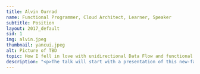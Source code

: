 ```yaml
---
title: Alvin Ourrad
name: Functional Programmer, Cloud Architect, Learner, Speaker
subtitle: Position
layout: 2017_default
sid: 1
img: alvin.jpeg
thumbnail: yancui.jpeg
alt: Picture of TBD
topic: How I fell in love with unidirectional Data Flow and functional programming (+ WebGL demo)
description: "<p>The talk will start with a presentation of this new-fangled paradigm that we now see everywhere (it’s used in Redux, React, Flux, inferno, you name it) and what makes is so useful and successful beyond the hype factor.</p><p> Then, I show you how code written in the functional, unidirectional way differs from your traditional OOP version, and the pros and cons that come with it. During my exploration of this new style, I decided to go “all-in” and totally buy into other people’s mindsets. I’ll share with you the insights gathered during that process. It will then end with a short live coding demo.</p>"
---
```

